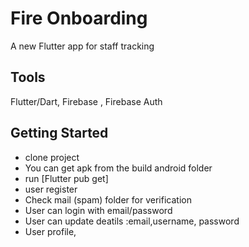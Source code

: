 # Fire Onboarding

A new Flutter app for staff  tracking

## Tools

Flutter/Dart, Firebase , Firebase Auth

## Getting Started
- clone project 
- You can get apk from the build android folder
- run [Flutter pub get]
- user register
- Check mail (spam) folder for verification
-  User can login with email/password
- User can  update deatils :email,username, password
- User profile, 


 

